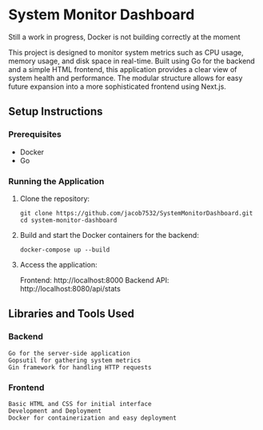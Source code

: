 # System Monitor Dashboard
Still a work in progress, Docker is not building correctly at the moment

This project is designed to monitor system metrics such as CPU usage, memory usage, and disk space in real-time. Built using Go for the backend and a simple HTML frontend, this application provides a clear view of system health and performance. The modular structure allows for easy future expansion into a more sophisticated frontend using Next.js.

## Setup Instructions

### Prerequisites

- Docker
- Go

### Running the Application

1. Clone the repository:
   ```
   git clone https://github.com/jacob7532/SystemMonitorDashboard.git
   cd system-monitor-dashboard
   ```

2. Build and start the Docker containers for the backend:
    ```
    docker-compose up --build
    ```
    
4. Access the application:

    Frontend: http://localhost:8000
    Backend API: http://localhost:8080/api/stats

## Libraries and Tools Used

### Backend

    Go for the server-side application
    Gopsutil for gathering system metrics
    Gin framework for handling HTTP requests

### Frontend

    Basic HTML and CSS for initial interface
    Development and Deployment
    Docker for containerization and easy deployment
